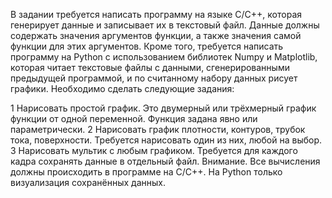 В задании требуется написать программу на языке C/C++, которая генерирует данные и записывает их в текстовый файл. Данные должны содержать значения аргументов функции, а также значения самой функции для этих аргументов.
Кроме того, требуется написать программу на Python с использованием библиотек Numpy и Matplotlib, которая читает текстовые файлы с данными, сгенерированными предыдущей программой, и по считанному набору данных рисует графики.
Необходимо сделать следующие задания:

1 Нарисовать простой график. Это двумерный или трёхмерный график функции от одной переменной. Функция задана явно или параметрически.
2 Нарисовать график плотности, контуров, трубок тока, поверхности. Требуется нарисовать один из них, любой на выбор.
3 Нарисовать мультик с любым графиком. Требуется для каждого кадра сохранять данные в отдельный файл.
Внимание. Все вычисления должны происходить в программе на C/C++. На Python только
визуализация сохранённых данных.
